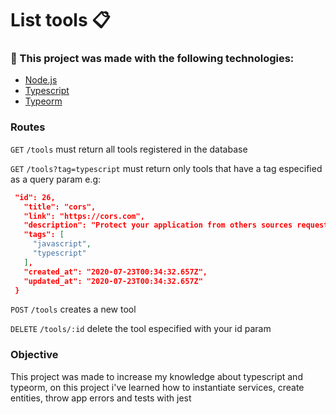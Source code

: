 # List tools 📋

### 🔨 This project was made with the following technologies:
  - [Node.js](https://nodejs.org/en/)
  - [Typescript](https://www.typescriptlang.org/)
  - [Typeorm](https://typeorm.io/)

### Routes

`GET` `/tools` must return all tools registered in the database

`GET` `/tools?tag=typescript` must return only tools that have a tag especified as a query param e.g:
 ```json
  "id": 26,
    "title": "cors",
    "link": "https://cors.com",
    "description": "Protect your application from others sources requests",
    "tags": [
      "javascript",
      "typescript"
    ],
    "created_at": "2020-07-23T00:34:32.657Z",
    "updated_at": "2020-07-23T00:34:32.657Z"
  }
 ```

`POST` `/tools` creates a new tool 

`DELETE` `/tools/:id` delete the tool especified with your id param

### Objective 

This project was made to increase my knowledge about typescript and typeorm, on this project i've learned how to instantiate services, create entities, throw app errors and tests with jest
